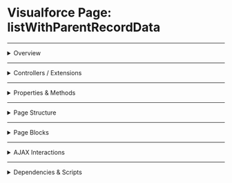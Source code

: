 # Visualforce Page: listWithParentRecordData

---

<details>
<summary>Overview</summary>

## Visualforce Page Overview: listWithParentRecordData

The 'listWithParentRecordData' Visualforce page displays a table of Account records using a standard controller to access multiple account records efficiently.

### Purpose of the Page
The purpose of this page is to provide users with a quick and organized view of key details of Accounts, including their Name, Type, Phone, and Owner information.



### Metadata
- **API Version**: 54
- **Label**: List with Parent Record Data

</details>

---

<details>
<summary>Controllers / Extensions</summary>

## Key Controllers / Extensions Used
- **Standard Controller**: Account
- **Custom Controller**: None
- **Extensions**: 
  None

</details>

---

<details>
<summary>Properties & Methods</summary>

## Properties
_No public properties found in associated Apex controllers/extensions._

---

## Methods
_No public methods found in associated Apex controllers/extensions._

</details>

---

<details>
<summary>Page Structure</summary>

### Forms
- Contains **1** `apex:form` component(s)

### Inputs
- No input bindings detected

### Buttons
- No actionable buttons or links detected

</details>

---

<details>
<summary>Page Blocks</summary>

## Page Blocks on the Page
_No `apex:pageBlock` components detected._

</details>

---

<details>
<summary>AJAX Interactions</summary>

- No `apex:actionSupport` components detected.

- No `apex:outputPanel` components detected.

</details>

---

<details>
<summary>Dependencies & Scripts</summary>

### Objects
- `Account`

### Fields
- `accounts`
- `account.Name`
- `account.Type`
- `account.Phone`
- `account.Owner.Name`

### Custom Components
- No custom components detected.

### Scripts
- No script tags detected.

</details>
